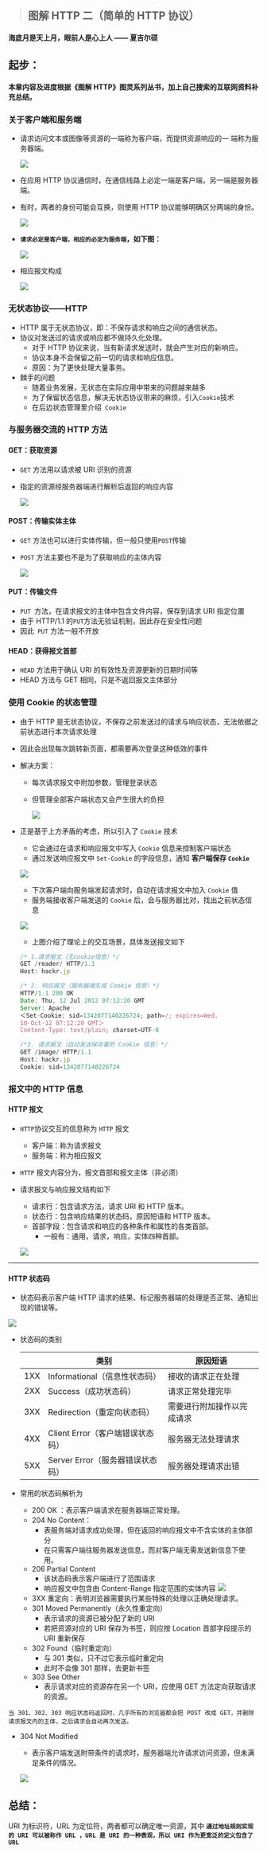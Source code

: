 > ## 图解 HTTP 二（简单的 HTTP 协议）

#### 海底月是天上月，眼前人是心上人 —— 夏吉尔硕

## 起步：

#### 本章内容及进度根据《图解 HTTP》图灵系列丛书，加上自己搜索的互联网资料补充总结。

### **关于客户端和服务端**

- 请求访问文本或图像等资源的一端称为客户端，而提供资源响应的一
  端称为服务器端。

  ![](https://p6-juejin.byteimg.com/tos-cn-i-k3u1fbpfcp/c2bfb19456894fc1a1612c1a48cfd900~tplv-k3u1fbpfcp-watermark.image)

- 在应用 HTTP 协议通信时，在通信线路上必定一端是客户端，另一端是服务器端。
- 有时，两者的身份可能会互换，则使用 HTTP 协议能够明确区分两端的身份。

  ![](https://p3-juejin.byteimg.com/tos-cn-i-k3u1fbpfcp/1ff4b519bd2d45d0b282121868a319ba~tplv-k3u1fbpfcp-watermark.image)

- **`请求必定是客户端，相应的必定为服务端`，如下图：**

  ![](https://p1-juejin.byteimg.com/tos-cn-i-k3u1fbpfcp/a56483b3e8754777a6c39f30b9595c7f~tplv-k3u1fbpfcp-watermark.image)

- 相应报文构成

  ![](https://p9-juejin.byteimg.com/tos-cn-i-k3u1fbpfcp/c755dbfa219043d6b46e59be23df2957~tplv-k3u1fbpfcp-watermark.image)

### **无状态协议——HTTP**

- HTTP 属于无状态协议，即：不保存请求和响应之间的通信状态。
- 协议对发送过的请求或响应都不做持久化处理。
  - 对于 HTTP 协议来说，当有新请求发送时，就会产生对应的新响应。
  - 协议本身不会保留之前一切的请求和响应信息。
  - 原因：为了更快处理大量事务。
- 棘手的问题
  - 随着业务发展，无状态在实际应用中带来的问题越来越多
  - 为了保留状态信息，解决无状态协议带来的麻烦，引入`Cookie`技术
  - 在后边状态管理里介绍` Cookie`

### **与服务器交流的 HTTP 方法**

#### GET：获取资源

- `GET` 方法用以请求被 URI 识别的资源
- 指定的资源经服务器端进行解析后返回的响应内容

  ![](https://p9-juejin.byteimg.com/tos-cn-i-k3u1fbpfcp/e6cbc77530964c78bec97d5c7143dd18~tplv-k3u1fbpfcp-watermark.image)

#### POST：传输实体主体

- `GET` 方法也可以进行实体传输，但一般只使用`POST`传输
- `POST` 方法主要也不是为了获取响应的主体内容

  ![](https://p1-juejin.byteimg.com/tos-cn-i-k3u1fbpfcp/aa6d529fa2c74c2996ec4d899e1db23f~tplv-k3u1fbpfcp-watermark.image)

#### PUT：传输文件

- `PUT `方法，在请求报文的主体中包含文件内容，保存到请求 URI 指定位置
- 由于 HTTP/1.1 的`PUT`方法无验证机制，因此存在安全性问题
- 因此` PUT` 方法一般不开放

#### HEAD：获得报文首部

- `HEAD` 方法用于确认 URI 的有效性及资源更新的日期时间等
- HEAD 方法与 GET 相同，只是不返回报文主体部分

### **使用 Cookie 的状态管理**

- 由于 HTTP 是无状态协议，不保存之前发送过的请求与响应状态，无法依据之前状态进行本次请求处理
- 因此会出现每次跳转新页面，都需要再次登录这种低效的事件
- 解决方案：

  - 每次请求报文中附加参数，管理登录状态
  - 但管理全部客户端状态又会产生很大的负担

    ![](https://p1-juejin.byteimg.com/tos-cn-i-k3u1fbpfcp/510b672a9b3f4c60bd19d0716f0f4dca~tplv-k3u1fbpfcp-watermark.image)

- 正是基于上方矛盾的考虑，所以引入了 `Cookie` 技术

  - 它会通过在请求和响应报文中写入 `Cookie` 信息来控制客户端状态
  - 通过发送响应报文中 `Set-Cookie` 的字段信息，通知 **客户端保存 `Cookie`**

  ![](https://p3-juejin.byteimg.com/tos-cn-i-k3u1fbpfcp/b5704fe229dc4e37b0957e32c0a046dd~tplv-k3u1fbpfcp-watermark.image)

  - 下次客户端向服务端发起请求时，自动在请求报文中加入 `Cookie` 值
  - 服务端接收客户端发送的 `Cookie` 后，会与服务器比对，找出之前状态信息

  ![](https://p6-juejin.byteimg.com/tos-cn-i-k3u1fbpfcp/f34f55a3a8554f88afc2b535a761cc7c~tplv-k3u1fbpfcp-watermark.image)

  - 上图介绍了理论上的交互场景，具体发送报文如下

  ```JavaScript
  /* 1.请求报文（无cookie信息）*/
  GET /reader/ HTTP/1.1
  Host: hackr.jp

  /* 2. 响应报文（服务器端生成 Cookie 信息）*/
  HTTP/1.1 200 OK
  Date: Thu, 12 Jul 2012 07:12:20 GMT
  Server: Apache
  ＜Set-Cookie: sid=1342077140226724; path=/; expires=Wed,
  10-Oct-12 07:12:20 GMT＞
  Content-Type: text/plain; charset=UTF-8

  /*3. 请求报文（自动发送保存着的 Cookie 信息）*/
  GET /image/ HTTP/1.1
  Host: hackr.jp
  Cookie: sid=1342077140226724
  ```

### **报文中的 HTTP 信息**

#### HTTP 报文

- `HTTP`协议交互的信息称为 `HTTP` 报文
  - 客户端：称为请求报文
  - 服务端：称为相应报文
- `HTTP` 报文内容分为，报文首部和报文主体（非必须）
- 请求报文与响应报文结构如下

  - 请求行：包含请求方法，请求 URI 和 HTTP 版本。
  - 状态行：包含响应结果的状态码，原因短语和 HTTP 版本。
  - 首部字段：包含请求和响应的各种条件和属性的各类首部。
    - 一般有：通用，请求，响应，实体四种首部。

  ![](https://p6-juejin.byteimg.com/tos-cn-i-k3u1fbpfcp/e60e2e9bce9841a2b7ea7e76ad8287a2~tplv-k3u1fbpfcp-watermark.image)

---

#### HTTP 状态码

- 状态码表示客户端 HTTP 请求的结果、标记服务器端的处理是否正常、通知出现的错误等。

![](https://p3-juejin.byteimg.com/tos-cn-i-k3u1fbpfcp/3dd0e8abef884583b0696cb2ee5a8bca~tplv-k3u1fbpfcp-watermark.image)

- 状态码的类别

  |     | 类别                             | 原因短语                   |
  | --- | -------------------------------- | -------------------------- |
  | 1XX | Informational（信息性状态码）    | 接收的请求正在处理         |
  | 2XX | Success（成功状态码）            | 请求正常处理完毕           |
  | 3XX | Redirection（重定向状态码）      | 需要进行附加操作以完成请求 |
  | 4XX | Client Error（客户端错误状态码） | 服务器无法处理请求         |
  | 5XX | Server Error（服务器错误状态码） | 服务器处理请求出错         |

- 常用的状态码解析为

  - 200 OK ：表示客户端请求在服务器端正常处理。
  - 204 No Content：
    - 表服务端对请求成功处理，但在返回的响应报文中不含实体的主体部分
    - 在只需客户端往服务器发送信息，而对客户端无需发送新信息下使用。
  - 206 Partial Content
    - 该状态码表示客户端进行了范围请求
    - 响应报文中包含由 Content-Range 指定范围的实体内容
      ![](https://p6-juejin.byteimg.com/tos-cn-i-k3u1fbpfcp/7178a479da6848d39994a524b7fc9fe6~tplv-k3u1fbpfcp-watermark.image)
  - 3XX 重定向：表明浏览器需要执行某些特殊的处理以正确处理请求。
  - 301 Moved Permanently（永久性重定向）
    - 表示请求的资源已被分配了新的 URI
    - 若把资源对应的 URI 保存为书签，则应按 Location 首部字段提示的 URI 重新保存
  - 302 Found（临时重定向）
    - 与 301 类似，只不过它表示临时重定向
    - 此时不会像 301 那样，去更新书签
  - 303 See Other
    - 表示请求对应的资源存在另一个 URI，应使用 GET 方法定向获取请求的资源。

```!
当 301、302、303 响应状态码返回时，几乎所有的浏览器都会把 POST 改成 GET，并删除请求报文内的主体，之后请求会自动再次发送。
```

- 304 Not Modified

  - 表示客户端发送附带条件的请求时，服务器端允许请求访问资源，但未满足条件的情况。

  ![](https://p6-juejin.byteimg.com/tos-cn-i-k3u1fbpfcp/7cadeee58d034dd3aee269361140f41d~tplv-k3u1fbpfcp-watermark.image)

## 总结：

URI 为标识符，URL 为定位符，两者都可以确定唯一资源，其中 **`通过地址规则实现的 URI 可以被称作 URL ，URL 是 URI 的一种表现，所以 URI 作为更宽泛的定义包含了 URL`**
